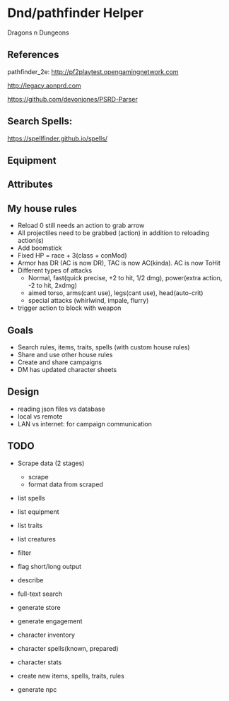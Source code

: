 # Dnd/pathfinder Helper

Dragons n Dungeons

## References

pathfinder_2e: http://pf2playtest.opengamingnetwork.com

http://legacy.aonprd.com

https://github.com/devonjones/PSRD-Parser

## Search Spells: 

https://spellfinder.github.io/spells/

## Equipment

## Attributes 

## My house rules

  - Reload 0 still needs an action to grab arrow
  - All projectiles need to be grabbed (action) in addition to reloading action(s)
  - Add boomstick
  - Fixed HP = race + 3(class + conMod)
  - Armor has DR (AC is now DR), TAC is now AC(kinda). AC is now ToHit
  - Different types of attacks
    - Normal, fast(quick precise, +2 to hit, 1/2 dmg), power(extra action, -2 to hit, 2xdmg)
    - aimed torso, arms(cant use), legs(cant use), head(auto-crit)
    - special attacks (whirlwind, impale, flurry)
  - trigger action to block with weapon
  
## Goals 

  - Search rules, items, traits, spells (with custom house rules)
  - Share and use other house rules
  - Create and share campaigns
  - DM has updated character sheets

## Design
 - reading json files vs database
 - local vs remote
 - LAN vs internet: for campaign communication


## TODO

  - Scrape data (2 stages)
    - scrape
    - format data from scraped
  
  - list spells
  - list equipment
  - list traits
  - list creatures
  - filter
  - flag short/long output
  - describe
  - full-text search
  - generate store
  - generate engagement
  - character inventory
  - character spells(known, prepared)
  - character stats
  - create new items, spells, traits, rules
  - generate npc

  